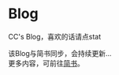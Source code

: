 # Blog
CC's Blog，喜欢的话请点stat

该Blog与简书同步，会持续更新...  
更多内容，可前往[简书](https://www.jianshu.com/u/7292e231d5f9)。

